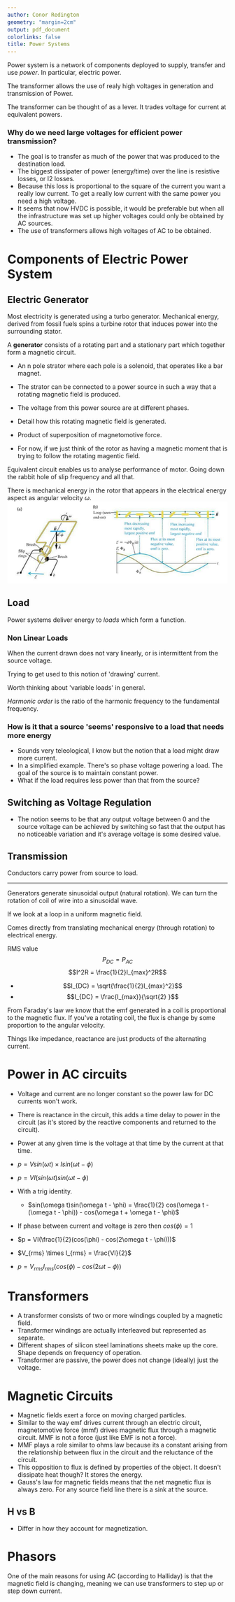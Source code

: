 ```yaml
---
author: Conor Redington
geometry: "margin=2cm"
output: pdf_document
colorlinks: false
title: Power Systems
---
```


Power system is a network of components deployed to supply, transfer and
use _power_. In particular, electric power.

The transformer allows the use of realy high voltages in generation and
transmission of Power.

The transformer can be thought of as a lever. It trades voltage for current at equivalent powers.

### Why do we need large voltages for efficient power transmission?

* The goal is to transfer as much of the power that was produced to the destination load.
* The biggest dissipater of power (energy/time) over the line is resistive losses, or I2 losses.
* Because this loss is proportional to the square of the current you want a really low current. To get a really low
  current with the same power you need a high voltage.
* It seems that now HVDC is possible, it would be preferable but when all the infrastructure was set up higher voltages
  could only be obtained by AC sources.
* The use of transformers allows high voltages of AC to be obtained. 


# Components of Electric Power System

## Electric Generator

Most electricity is generated using a turbo generator. Mechanical
energy, derived from fossil fuels spins a turbine rotor that induces
power into the surrounding stator.

A **generator** consists of a rotating part and a stationary part which
together form a magnetic circuit.

-   An n pole strator where each pole is a solenoid, that operates like
    a bar magnet.

-   The strator can be connected to a power source in such a way that a
    rotating magnetic field is produced.

-   The voltage from this power source are at different phases.

-   Detail how this rotating magnetic field is generated.

-   Product of superposition of magnetomotive force.

-   For now, if we just think of the rotor as having a magnetic moment
    that is trying to follow the rotating magentic field.

Equivalent circuit enables us to analyse performance of motor. Going
down the rabbit hole of slip frequency and all that.

There is mechanical energy in the rotor that appears in the electrical energy aspect as angular velocity $\omega$. 
!['----'](img/brushedacgenerator.png)

## Load

Power systems deliver energy to *loads* which form a function.

### Non Linear Loads

When the current drawn does not vary linearly, or is intermittent from the source voltage.

Trying to get used to this notion of 'drawing' current.

Worth thinking about 'variable loads' in general.

_Harmonic order_ is the ratio of the harmonic frequency to the fundamental frequency.

### How is it that a source 'seems' responsive to a load that needs more energy

* Sounds very teleological, I know but the notion that a load might draw more current.
* In a simplified example. There's so phase voltage powering a load. The goal of the source is to maintain constant
  power.
* What if the load requires less power than that from the source?

## Switching as Voltage Regulation

* The notion seems to be that any output voltage between 0 and the source voltage can be achieved by switching so fast
  that the output has no noticeable variation and it's average voltage is some desired value.

## Transmission

Conductors carry power from source to load.

---

Generators generate sinusoidal output (natural rotation). We can turn
the rotation of coil of wire into a sinusoidal wave.

If we look at a loop in a uniform magnetic field.

Comes directly from translating mechanical energy (through rotation) to
electrical energy.

RMS value $$P_{DC} = P_{AC}$$ $$I^2R = \frac{1}{2}I_{max}^2R$$
* $$I_{DC} = \sqrt{\frac{1}{2}I_{max}^2}$$
* $$I_{DC} = \frac{I_{max}}{\sqrt{2} }$$

From Faraday's law we know that the emf generated in a coil is
proportional to the magnetic flux. If you've a rotating coil, the flux
is change by some proportion to the angular velocity.

Things like impedance, reactance are just products of the alternating
current.

# Power in AC circuits

* Voltage and current are no longer constant so the power law for DC currents won't work.
* There is reactance in the circuit, this adds a time delay to power in the circuit (as it's stored by the reactive
  components and returned to the circuit).
* Power at any given time is the voltage at that time by the current at that time.

* $p = Vsin( \omega t) \times Isin(\omega t - \phi)$
* $p = VI(sin(\omega t)sin(\omega t - \phi)$
* With a trig identity.
    * $sin(\omega t)sin(\omega t - \phi) = \frac{1}{2} cos(\omega t - (\omega t - \phi)) - cos(\omega t + \omega t - \phi)$
* If phase between current and voltage is zero then $cos(\phi) = 1$
* $p = VI(\frac{1}{2}(cos(\phi) - cos(2\omega t - \phi)))$
* $V_{rms} \times I_{rms} = \frac{VI}{2}$
* $p = V_{rms}I_{rms}(cos(\phi) - cos(2\omega t - \phi))$

  
# Transformers

* A transformer consists of two or more windings coupled by a magnetic field.
* Transformer windings are actually interleaved but represented as separate.
* Different shapes of silicon steel laminations sheets make up the core. Shape depends on frequency of operation.
* Transformer are passive, the power does not change (ideally) just the voltage.

# Magnetic Circuits

* Magnetic fields exert a force on moving charged particles. 
* Similar to the way emf drives current through an electric circuit, magnetomotive force (mmf) drives magnetic flux
  through a magnetic circuit. MMF is not a force (just like EMF is not a force).
* MMF plays a role similar to ohms law because its a constant arising from the relationship between flux in the circuit
  and the reluctance of the circuit.
* This opposition to flux is defined by properties of the object. It doesn't dissipate heat though? It stores the
  energy.
* Gauss's law for magnetic fields means that the net magnetic flux is always zero. For any source field line there is a
  sink at the source.

## H vs B 

* Differ in how they account for magnetization.

# Phasors

One of the main reasons for using AC (according to Halliday) is that the
magnetic field is changing, meaning we can use transformers to step up
or step down current.

